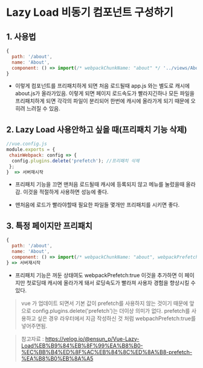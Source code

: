 # Lazy Load 비동기 컴포넌트 구성하기
## 1. 사용법
```javascript
{
  path: '/about',
  name: 'About',
  component: () => import(/* webpackChunkName: "about" */ '../views/About.vue')
}
```
*  이렇게 컴포넌트를 프리패치하게 되면 처음 로드될때 app.js 와는 별도로 캐시에 about.js가 올라가있음.
이렇게 되면 페이지 로드속도가 빨라지긴하나 모든 파일을 프리패치하게 되면 각각의 파일이 분리되어 
한번에 캐시에 올라가게 되기 때문에 오히려 느려질 수 있음. 

## 2. Lazy Load 사용안하고 싶을 때(프리패치 기능 삭제)

```javascript
//vue.config.js
module.exports = {
 chainWebpack: config => {
  config.plugins.delete('prefetch'); //프리패치 삭제
 };
}  => 서버재시작
```
* 프리패치 기능을 끄면 맨처음 로드될때 캐시에 등록되지 않고 메뉴를 눌렀을때 올라감.
이것을 적절하게 사용하면 성능에 좋다.

* 맨처음에 로드가 빨라야할때 필요한 파일들 몇개만 프리패치를 시키면 좋다.

## 3. 특정 페이지만 프리패치
```javascript
{
  path: '/about',
  name: 'About',
  component: () => import(/* webpackChunkName: "about", webpackPrefetch:true */ '../views/About.vue')
} => 서버재시작
```
* 프리패치 기능은 꺼둔 상태여도 webpackPrefetch:true 이것을 추가하면 이 페이지만
첫로딩때 캐시에 올라가게 돼서 로딩속도가 빨라져 사용자 경험을 향상시킬 수 있다. 


> vue 가 업데이트 되면서 기본 값이 prefetch를 사용하지 않는 것이기 때문에 앞으로 config.plugins.delete('prefetch')는 더이상 의미가 없다. prefetch를 사용하고 싶은 경우 라우터에서 지금 작성하신 것 처럼 webpachPrefetch:true를 넣어주면됨.

> 참고자료 : https://velog.io/@ensun_p/Vue-Lazy-Load%EB%B9%84%EB%8F%99%EA%B8%B0-%EC%BB%B4%ED%8F%AC%EB%84%8C%ED%8A%B8-prefetch-%EA%B8%B0%EB%8A%A5